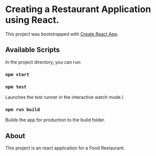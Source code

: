 # Creating a Restaurant Application using React.

This project was bootstrapped with [Create React App](https://github.com/facebook/create-react-app).

## Available Scripts

In the project directory, you can run:

### `npm start`

### `npm test`

Launches the test runner in the interactive watch mode.\

### `npm run build`
Builds the app for production to the build folder.

## About 
This project is an react application for a Food Restaurant. 